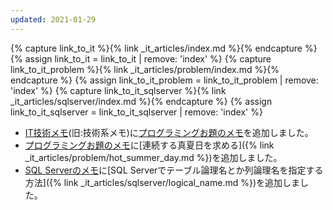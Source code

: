 ```yaml
---
updated: 2021-01-29
---
```

{% capture link_to_it %}{% link _it_articles/index.md %}{% endcapture %}
{% assign link_to_it = link_to_it | remove: 'index' %}
{% capture link_to_it_problem %}{% link _it_articles/problem/index.md %}{% endcapture %}
{% assign link_to_it_problem = link_to_it_problem | remove: 'index' %}
{% capture link_to_it_sqlserver %}{% link _it_articles/sqlserver/index.md %}{% endcapture %}
{% assign link_to_it_sqlserver = link_to_it_sqlserver | remove: 'index' %}

- [IT技術メモ]({{link_to_it}})(旧:技術系メモ)に[プログラミングお題のメモ]({{link_to_it_problem}})を追加しました。
- [プログラミングお題のメモ]({{link_to_it_problem}})に[連続する真夏日を求める]({% link _it_articles/problem/hot_summer_day.md %})を追加しました。
- [SQL Serverのメモ]({{link_to_it_sqlserver}})に[SQL Serverでテーブル論理名とか列論理名を指定する方法]({% link _it_articles/sqlserver/logical_name.md %})を追加しました。